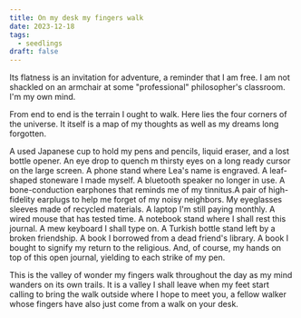 ```yaml
---
title: On my desk my fingers walk
date: 2023-12-18
tags:
  - seedlings
draft: false
---
```

Its flatness is an invitation for adventure, a reminder that I am free. I am not shackled on an armchair at some "professional" philosopher's classroom. I'm my own mind.

From end to end is the terrain I ought to walk. Here lies the four corners of the universe. It itself is a map of my thoughts as well as my dreams long forgotten.

A used Japanese cup to hold my pens and pencils, liquid eraser, and a lost bottle opener. An eye drop to quench m  thirsty eyes on a long ready cursor on the large screen. A phone stand where Lea's name is engraved. A leaf-shaped stoneware I made myself. A bluetooth speaker no longer in use. A bone-conduction earphones that reminds me of my tinnitus.A pair of high-fidelity earplugs to help me forget of my noisy neighbors. My eyeglasses sleeves made of recycled materials. A laptop I'm still paying monthly. A wired mouse that has tested time. A notebook stand where I shall rest this journal. A mew keyboard I shall type on. A Turkish bottle stand left by a broken friendship. A book I borrowed from a dead friend's library. A book I bought to signify my return to the religious. And, of course, my hands on top of this open journal, yielding to each strike of my pen.

This is the valley of wonder my fingers walk throughout the day as my mind wanders on its own trails. It is a valley I shall leave when my feet start calling to bring the walk outside where I hope to meet you, a fellow walker whose fingers have also just come from a walk on your desk.